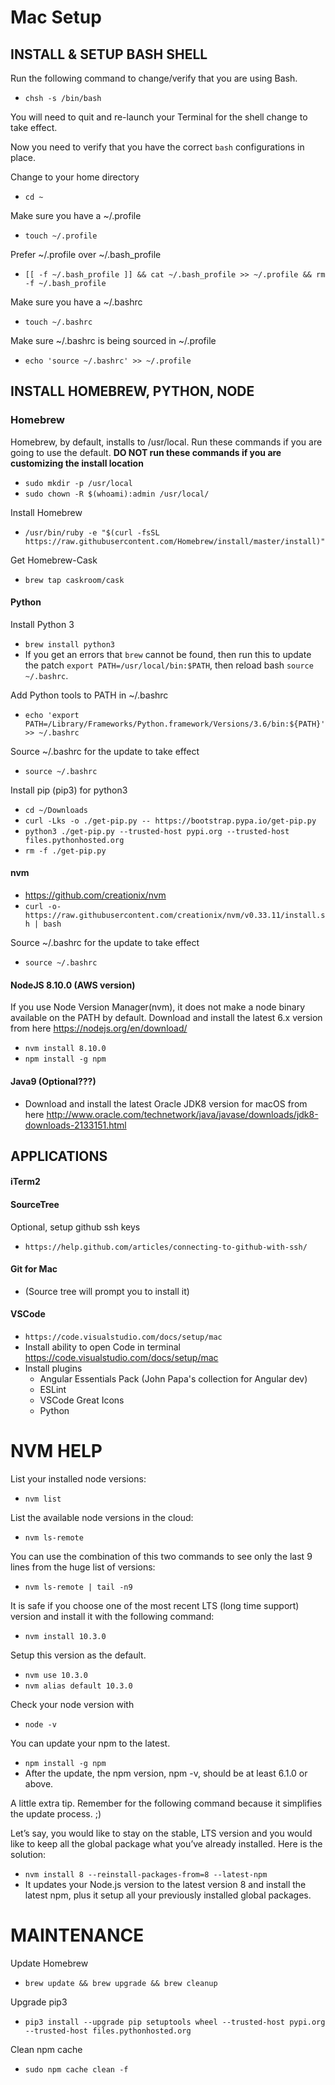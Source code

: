 # Mac Setup

## INSTALL & SETUP BASH SHELL

Run the following command to change/verify that you are using Bash.
- `chsh -s /bin/bash`

You will need to quit and re-launch your Terminal for the shell change to take effect.

Now you need to verify that you have the correct `bash` configurations in place.

Change to your home directory
- `cd ~`

Make sure you have a ~/.profile
- `touch ~/.profile`

Prefer ~/.profile over ~/.bash_profile
- `[[ -f ~/.bash_profile ]] && cat ~/.bash_profile >> ~/.profile && rm -f ~/.bash_profile`

Make sure you have a ~/.bashrc
- `touch ~/.bashrc`

Make sure ~/.bashrc is being sourced in ~/.profile
- `echo 'source ~/.bashrc' >> ~/.profile`



## INSTALL HOMEBREW, PYTHON, NODE

### Homebrew

Homebrew, by default, installs to /usr/local. Run these commands if you are going to use the default. **DO NOT run these commands if you are customizing the install location**
- `sudo mkdir -p /usr/local`
- `sudo chown -R $(whoami):admin /usr/local/`

Install Homebrew
- `/usr/bin/ruby -e "$(curl -fsSL https://raw.githubusercontent.com/Homebrew/install/master/install)"`

Get Homebrew-Cask
- `brew tap caskroom/cask`

#### Python

Install Python 3
- `brew install python3`
- If you get an errors that `brew` cannot be found, then run this to update the patch `export PATH=/usr/local/bin:$PATH`, then reload bash `source ~/.bashrc`.

Add Python tools to PATH in ~/.bashrc
- `echo 'export PATH=/Library/Frameworks/Python.framework/Versions/3.6/bin:${PATH}' >> ~/.bashrc`

Source ~/.bashrc for the update to take effect
- `source ~/.bashrc`

Install pip (pip3) for python3
- `cd ~/Downloads`
- `curl -Lks -o ./get-pip.py -- https://bootstrap.pypa.io/get-pip.py`
- `python3 ./get-pip.py --trusted-host pypi.org --trusted-host files.pythonhosted.org`
- `rm -f ./get-pip.py`

#### nvm

- https://github.com/creationix/nvm
- `curl -o- https://raw.githubusercontent.com/creationix/nvm/v0.33.11/install.sh | bash`

Source ~/.bashrc for the update to take effect
- `source ~/.bashrc`

#### NodeJS 8.10.0 (AWS version)

If you use Node Version Manager(nvm), it does not make a node binary available on the PATH by default.
Download and install the latest 6.x version from here https://nodejs.org/en/download/

- `nvm install 8.10.0`
- `npm install -g npm`

#### Java9 (Optional???)
    
- Download and install the latest Oracle JDK8 version for macOS from here http://www.oracle.com/technetwork/java/javase/downloads/jdk8-downloads-2133151.html



## APPLICATIONS

#### iTerm2

#### SourceTree

Optional, setup github ssh keys

- `https://help.github.com/articles/connecting-to-github-with-ssh/`

#### Git for Mac

- (Source tree will prompt you to install it)

#### VSCode

-  `https://code.visualstudio.com/docs/setup/mac`
  - Install ability to open Code in terminal https://code.visualstudio.com/docs/setup/mac 
  - Install plugins
    - Angular Essentials Pack (John Papa's collection for Angular dev)
    - ESLint
    - VSCode Great Icons
    - Python
        



# NVM HELP

List your installed node versions:
- `nvm list`

List the available node versions in the cloud:
- `nvm ls-remote`

You can use the combination of this two commands to see only the last 9 lines from the huge list of versions: 
- `nvm ls-remote | tail -n9`

It is safe if you choose one of the most recent LTS (long time support) version and install it with the following command:
- `nvm install 10.3.0`

Setup this version as the default.
- `nvm use 10.3.0`
- `nvm alias default 10.3.0`

Check your node version with
- `node -v`

You can update your npm to the latest.
- `npm install -g npm`
- After the update, the npm version, npm -v, should be at least 6.1.0 or above.

A little extra tip. Remember for the following command because it simplifies the update process. ;)

Let’s say, you would like to stay on the stable, LTS version and you would like to keep all the global package what you’ve already installed. Here is the solution:
- `nvm install 8 --reinstall-packages-from=8 --latest-npm`
- It updates your Node.js version to the latest version 8 and install the latest npm, plus it setup all your previously installed global packages.





# MAINTENANCE

Update Homebrew
- `brew update && brew upgrade && brew cleanup`

Upgrade pip3
- `pip3 install --upgrade pip setuptools wheel --trusted-host pypi.org --trusted-host files.pythonhosted.org`

Clean npm cache
- `sudo npm cache clean -f`


